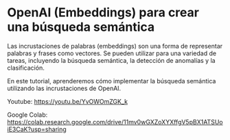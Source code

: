 # OpenAI (Embeddings) para crear una búsqueda semántica
Las incrustaciones de palabras (embeddings) son una forma de representar palabras y frases como vectores. Se pueden utilizar para una variedad de tareas, incluyendo la búsqueda semántica, la detección de anomalías y la clasificación.

En este tutorial, aprenderemos cómo implementar la búsqueda semántica utilizando las incrustaciones de OpenAI.

Youtube: https://youtu.be/YvOWOmZGK_k

Google Colab: https://colab.research.google.com/drive/11mv0wGXZoXYXffgV5pBX1ATSUoiE3CaK?usp=sharing
